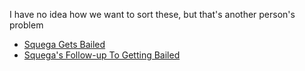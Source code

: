 I have no idea how we want to sort these, but that's another person's problem

* [Squega Gets Bailed](https://clips.twitch.tv/ElatedBlatantCurryPoooound)
* [Squega's Follow-up To Getting Bailed](https://clips.twitch.tv/SilkyBrightManateeArsonNoSexy)
